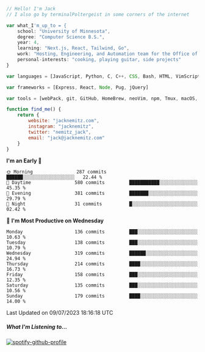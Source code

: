 ```javascript
// Hello! I'm Jack
// I also go by terminalPoltergeist in some corners of the internet

var what_I'm_up_to = {
    school: "University of Minnesota",
    degree: "Computer Science B.S.",
    year: 4,
    learning: "Next.js, React, Tailwind, Go",
    work: "Hosting, Engineering, and Automation team for the Office of Information Technology at UMN",
    personal-interests: "cooking, playing guitar, side projects"
}

var languages = [JavaScript, Python, C, C++, CSS, Bash, HTML, VimScript]

var frameworks = [Express, React, Node, Pug, jQuery]

var tools = [webPack, git, GitHub, HomeBrew, neoVim, npm, Tmux, macOS, Ubuntu, Docker, Nginx]

function find_me() {
    return {
        website: "jacknemitz.com",
        instagram: "jacknemitz",
        twitter: "nemitz_jack",
        email: "jack@jacknemitz.com"
    }
}
```

<!--START_SECTION:waka-->
**I'm an Early 🐤** 

```text
🌞 Morning                287 commits         ██████░░░░░░░░░░░░░░░░░░░   22.44 % 
🌆 Daytime                580 commits         ███████████░░░░░░░░░░░░░░   45.35 % 
🌃 Evening                381 commits         ███████░░░░░░░░░░░░░░░░░░   29.79 % 
🌙 Night                  31 commits          █░░░░░░░░░░░░░░░░░░░░░░░░   02.42 % 
```
📅 **I'm Most Productive on Wednesday** 

```text
Monday                   136 commits         ███░░░░░░░░░░░░░░░░░░░░░░   10.63 % 
Tuesday                  138 commits         ███░░░░░░░░░░░░░░░░░░░░░░   10.79 % 
Wednesday                319 commits         ██████░░░░░░░░░░░░░░░░░░░   24.94 % 
Thursday                 214 commits         ████░░░░░░░░░░░░░░░░░░░░░   16.73 % 
Friday                   158 commits         ███░░░░░░░░░░░░░░░░░░░░░░   12.35 % 
Saturday                 135 commits         ███░░░░░░░░░░░░░░░░░░░░░░   10.56 % 
Sunday                   179 commits         ████░░░░░░░░░░░░░░░░░░░░░   14.00 % 
```



 Last Updated on 09/07/2023 18:16:18 UTC
<!--END_SECTION:waka-->

##### What I'm Listening to...

[![spotify-github-profile](https://spotify-github-profile.vercel.app/api/view?uid=jack.nemitz&cover_image=true&show_offline=true&bar_color=53b14f&bar_color_cover=false&background_color=121212FF)](https://spotify-github-profile.vercel.app/api/view?uid=jack.nemitz&redirect=true)

